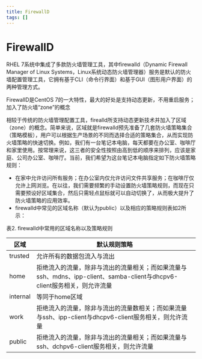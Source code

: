 ```yaml
---
title: FirewallD
tags: []
---
```


# FirewallD

RHEL 7系统中集成了多款防火墙管理工具，其中firewalld（Dynamic Firewall Manager of Linux Systems，Linux系统动态防火墙管理器）服务是默认的防火墙配置管理工具，它拥有基于CLI（命令行界面）和基于GUI（图形用户界面）的两种管理方式。

FirewallD是CentOS 7的一大特性，最大的好处是支持动态更新，不用重启服务；加入了防火墙“zone”的概念

相较于传统的防火墙管理配置工具，firealld所支持动态更新技术并加入了区域（zone）的概念。简单来说，区域就是firewalld预先准备了几套防火墙策略集合（策略模板），用户可以根据生产场景的不同而选择合适的策略集合，从而实现防火墙策略的快速切换。例如，我们有一台笔记本电脑，每天都要在办公室、咖啡厅和家里使用。按常理来说，这三者的安全性按照由高到低的顺序来排列，应该是家庭、公司办公室、咖啡厅。当前，我们希望为这台笔记本电脑指定如下防火墙策略规则：
- 在家中允许访问所有服务；在办公室内仅允许访问文件共享服务；在咖啡厅仅允许上网浏览。在以往，我们需要频繁的手动设置防火墙策略规则，而现在只需要预设好区域集合，然后只需轻点鼠标就可以自动切换了，从而极大提升了防火墙策略的应用效率。
- firewalld中常见的区域名称（默认为public）以及相应的策略规则表如2所示：

表2. firewalld中常用的区域名称以及策略规则

| 区域 | 默认规则策略 |
| --- | --- |
| trusted | 允许所有的数据包流入与流出 | 
| home | 拒绝流入的流量，除非与流出的流量相关；而如果流量与ssh、mdns、ipp-client、samba-client与dhcpv6-client服务相关，则允许流量|
| internal | 等同于home区域 |
| work | 拒绝流入的流量，除非与流出的流量数相关；而如果流量与ssh、ipp-client与dhcpv6-client服务相关，则允许流量 |
| public | 拒绝流入的流量，除非与流出的流量相关；而如果流量与ssh、dchpv6-client服务相关，则允许流量 |
